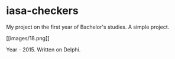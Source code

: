 # iasa-checkers
My project on the first year of Bachelor's studies. 
A simple project. 

[[images/18.png]]

Year - 2015.
Written on Delphi.
